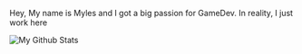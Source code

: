 Hey, My name is Myles and I got a big passion for GameDev.
In reality, I just work here

![My Github Stats](https://github-readme-stats.vercel.app/api?username=Mybiss55&repo=vampwm&theme=rose_pine&show_icons=true&border_color=f6c177)
